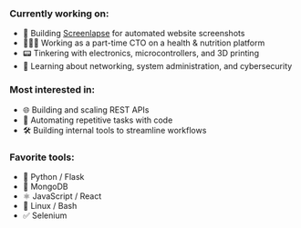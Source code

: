 ### Currently working on:

- 🤖 Building [Screenlapse](https://screenlapse.com) for automated website screenshots
- 👨🏻‍💻 Working as a part-time CTO on a health & nutrition platform
- 📟 Tinkering with electronics, microcontrollers, and 3D printing
- 📡 Learning about networking, system administration, and cybersecurity

### Most interested in:

- 🌐 Building and scaling REST APIs
- 🤖 Automating repetitive tasks with code
- 🛠 Building internal tools to streamline workflows

### Favorite tools:

- 🐍 Python / Flask
- 💽 MongoDB
- ⚛️ JavaScript / React
- 🐧 Linux / Bash
- ✅ Selenium

